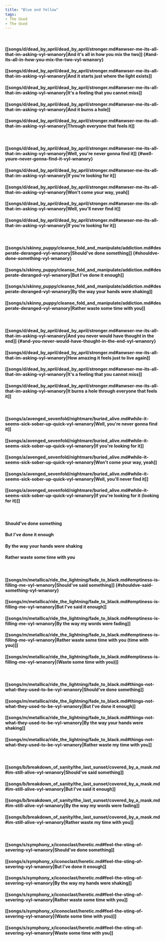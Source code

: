 ```yaml
---
title: "Blue and Yellow"
tags:
- The Used
- The Used
---
```

&nbsp;
#### [[songs/d/dead_by_april/dead_by_april/stronger.md#anwser-me-its-all-that-im-asking-vyl-wnanory|And it's all in how you mix the two]] {#and-its-all-in-how-you-mix-the-two-vyl-wnanory}
#### [[songs/d/dead_by_april/dead_by_april/stronger.md#anwser-me-its-all-that-im-asking-vyl-wnanory|And it starts just where the light exists]]
#### [[songs/d/dead_by_april/dead_by_april/stronger.md#anwser-me-its-all-that-im-asking-vyl-wnanory|It's a feeling that you cannot miss]]
#### [[songs/d/dead_by_april/dead_by_april/stronger.md#anwser-me-its-all-that-im-asking-vyl-wnanory|And it burns a hole]]
#### [[songs/d/dead_by_april/dead_by_april/stronger.md#anwser-me-its-all-that-im-asking-vyl-wnanory|Through everyone that feels it]]
&nbsp;
#### [[songs/d/dead_by_april/dead_by_april/stronger.md#anwser-me-its-all-that-im-asking-vyl-wnanory|Well, you're never gonna find it]] {#well-youre-never-gonna-find-it-vyl-wnanory}
#### [[songs/d/dead_by_april/dead_by_april/stronger.md#anwser-me-its-all-that-im-asking-vyl-wnanory|If you're looking for it]]
#### [[songs/d/dead_by_april/dead_by_april/stronger.md#anwser-me-its-all-that-im-asking-vyl-wnanory|Won't come your way, yeah]]
#### [[songs/d/dead_by_april/dead_by_april/stronger.md#anwser-me-its-all-that-im-asking-vyl-wnanory|Well, you'll never find it]]
#### [[songs/d/dead_by_april/dead_by_april/stronger.md#anwser-me-its-all-that-im-asking-vyl-wnanory|If you're looking for it]]
&nbsp;
#### [[songs/s/skinny_puppy/cleanse_fold_and_manipulate/addiction.md#desperate-deranged-vyl-wnanory|Should've done something]] {#shouldve-done-something-vyl-wnanory}
#### [[songs/s/skinny_puppy/cleanse_fold_and_manipulate/addiction.md#desperate-deranged-vyl-wnanory|But I've done it enough]]
#### [[songs/s/skinny_puppy/cleanse_fold_and_manipulate/addiction.md#desperate-deranged-vyl-wnanory|By the way your hands were shaking]]
#### [[songs/s/skinny_puppy/cleanse_fold_and_manipulate/addiction.md#desperate-deranged-vyl-wnanory|Rather waste some time with you]]
&nbsp;
#### [[songs/d/dead_by_april/dead_by_april/stronger.md#anwser-me-its-all-that-im-asking-vyl-wnanory|And you never would have thought in the end]] {#and-you-never-would-have-thought-in-the-end-vyl-wnanory}
#### [[songs/d/dead_by_april/dead_by_april/stronger.md#anwser-me-its-all-that-im-asking-vyl-wnanory|How amazing it feels just to live again]]
#### [[songs/d/dead_by_april/dead_by_april/stronger.md#anwser-me-its-all-that-im-asking-vyl-wnanory|It's a feeling that you cannot miss]]
#### [[songs/d/dead_by_april/dead_by_april/stronger.md#anwser-me-its-all-that-im-asking-vyl-wnanory|It burns a hole through everyone that feels it]]
&nbsp;
#### [[songs/a/avenged_sevenfold/nightmare/buried_alive.md#while-it-seems-sick-sober-up-quick-vyl-wnanory|Well, you're never gonna find it]]
#### [[songs/a/avenged_sevenfold/nightmare/buried_alive.md#while-it-seems-sick-sober-up-quick-vyl-wnanory|If you're looking for it]]
#### [[songs/a/avenged_sevenfold/nightmare/buried_alive.md#while-it-seems-sick-sober-up-quick-vyl-wnanory|Won't come your way, yeah]]
#### [[songs/a/avenged_sevenfold/nightmare/buried_alive.md#while-it-seems-sick-sober-up-quick-vyl-wnanory|Well, you'll never find it]]
#### [[songs/a/avenged_sevenfold/nightmare/buried_alive.md#while-it-seems-sick-sober-up-quick-vyl-wnanory|If you're looking for it (looking for it)]]
&nbsp;
#### Should've done something
#### But I've done it enough
#### By the way your hands were shaking
#### Rather waste some time with you
&nbsp;
#### [[songs/m/metallica/ride_the_lightning/fade_to_black.md#emptiness-is-filling-me-vyl-wnanory|Should've said something]] {#shouldve-said-something-vyl-wnanory}
#### [[songs/m/metallica/ride_the_lightning/fade_to_black.md#emptiness-is-filling-me-vyl-wnanory|But I've said it enough]]
#### [[songs/m/metallica/ride_the_lightning/fade_to_black.md#emptiness-is-filling-me-vyl-wnanory|By the way my words were fading]]
#### [[songs/m/metallica/ride_the_lightning/fade_to_black.md#emptiness-is-filling-me-vyl-wnanory|Rather waste some time with you (time with you)]]
#### [[songs/m/metallica/ride_the_lightning/fade_to_black.md#emptiness-is-filling-me-vyl-wnanory|(Waste some time with you)]]
&nbsp;
#### [[songs/m/metallica/ride_the_lightning/fade_to_black.md#things-not-what-they-used-to-be-vyl-wnanory|Should've done something]]
#### [[songs/m/metallica/ride_the_lightning/fade_to_black.md#things-not-what-they-used-to-be-vyl-wnanory|But I've done it enough]]
#### [[songs/m/metallica/ride_the_lightning/fade_to_black.md#things-not-what-they-used-to-be-vyl-wnanory|By the way your hands were shaking]]
#### [[songs/m/metallica/ride_the_lightning/fade_to_black.md#things-not-what-they-used-to-be-vyl-wnanory|Rather waste my time with you]]
&nbsp;
#### [[songs/b/breakdown_of_sanity/the_last_sunset/covered_by_a_mask.md#im-still-alive-vyl-wnanory|Should've said something]]
#### [[songs/b/breakdown_of_sanity/the_last_sunset/covered_by_a_mask.md#im-still-alive-vyl-wnanory|But I've said it enough]]
#### [[songs/b/breakdown_of_sanity/the_last_sunset/covered_by_a_mask.md#im-still-alive-vyl-wnanory|By the way my words were fading]]
#### [[songs/b/breakdown_of_sanity/the_last_sunset/covered_by_a_mask.md#im-still-alive-vyl-wnanory|Rather waste my time with you]]
&nbsp;
#### [[songs/s/symphony_x/iconoclast/heretic.md#feel-the-sting-of-severing-vyl-wnanory|Should've done something]]
#### [[songs/s/symphony_x/iconoclast/heretic.md#feel-the-sting-of-severing-vyl-wnanory|But I've done it enough]]
#### [[songs/s/symphony_x/iconoclast/heretic.md#feel-the-sting-of-severing-vyl-wnanory|By the way my hands were shaking]]
#### [[songs/s/symphony_x/iconoclast/heretic.md#feel-the-sting-of-severing-vyl-wnanory|Rather waste some time with you]]
#### [[songs/s/symphony_x/iconoclast/heretic.md#feel-the-sting-of-severing-vyl-wnanory|(Waste some time with you)]]
#### [[songs/s/symphony_x/iconoclast/heretic.md#feel-the-sting-of-severing-vyl-wnanory|Waste some time with you]]
